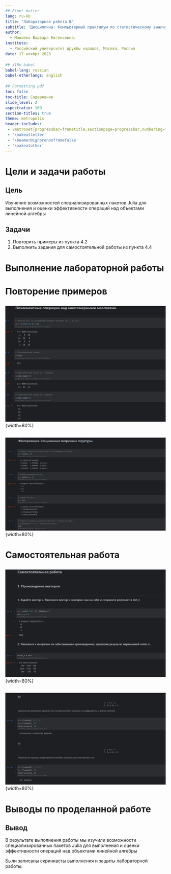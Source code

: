 ```yaml
---
## Front matter
lang: ru-RU
title: "Лабораторная работа №"
subtitle: "Дисциплина: Компьютерный практикум по статистическому анализу данных"
author:
  - Манаева Варвара Евгеньевна.
institute:
  - Российский университет дружбы народов, Москва, Россия
date: 17 ноября 2023

## i18n babel
babel-lang: russian
babel-otherlangs: english

## Formatting pdf
toc: false
toc-title: Содержание
slide_level: 2
aspectratio: 169
section-titles: true
theme: metropolis
header-includes:
 - \metroset{progressbar=frametitle,sectionpage=progressbar,numbering=fraction}
 - '\makeatletter'
 - '\beamer@ignorenonframefalse'
 - '\makeatother'
---
```


# Цели и задачи работы
## Цель

Изучение возможностей специализированных пакетов Julia для выполнения и оценки эффективности операций над объектами линейной алгебры

## Задачи

1. Повторить примеры из пункта 4.2
2. Выполнить задания для самостоятельной работы из пункта 4.4

# Выполнение лабораторной работы

# Повторение примеров
##

![](image/1.png){width=80%}

##

![](image/2.png){width=80%}

# Самостоятельная работа 
##

![](image/3.png){width=80%}

##

![](image/4.png){width=80%}

# Выводы по проделанной работе

## Вывод

В результате выполнения работы мы изучили возможности специализированных пакетов Julia для выполнения и оценки
эффективности операций над объектами линейной алгебры

Были записаны скринкасты выполнения и защиты лабораторной работы.

